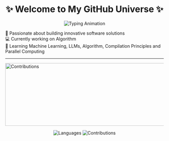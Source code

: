 <h1 align="center">✨ Welcome to My GitHub Universe ✨</h1>
 
 <p align="center">
   <img src="https://readme-typing-svg.demolab.com?font=Fira+Code&size=25&pause=1000&color=00FF00&center=true&vCenter=true&width=600&lines=Hi+there+👋;I'm+Jiehong Lin;A+passionate+developer+🚀" alt="Typing Animation" />

🚀 Passionate about building innovative software solutions  
💻 Currently working on Algorithm  
🌱 Learning Machine Learning, LLMs, Algorithm, Compilation Principles and Parallel Computing   
<!-- 📫 How to reach me: [Your Email or Social Media Links]  
🔗 Portfolio: [Link to Your Portfolio] -->

---

<!-- <div align="center">
  <img src="https://github-readme-stats.vercel.app/api?username=ljh6137&theme=light&show_icons=true" alt="Jiehong Lin's GitHub stats" style="width: 600px;" />
</div>


<div align="center">
  <img src="https://github-readme-stats.vercel.app/api/top-langs/?username=ljh6137&layout=compact&theme=default" alt="Language Stats" style="width: 500px; height: 200px;" /> -->
  <img src="https://github-readme-activity-graph.vercel.app/graph?username=ljh6137&theme=github-light&hide_border=true&area=true" alt="Contributions" style="width: 900px; height: 200px;" />
<!-- </div> -->

<!-- <div align="center">
  <img src="https://img.shields.io/badge/Languages-Python%20%7C%20JavaScript%20%7C%20Java-blue" alt="Languages" />
  <img src="https://img.shields.io/badge/Contributions-100%2B-green" alt="Contributions" />
</div> -->



<p align="center">
  <img src="https://img.shields.io/badge/Languages-Python%20%7C%20JavaScript%20%7C%20Java-blue" alt="Languages" />
  <img src="https://img.shields.io/badge/Contributions-100%2B-green" alt="Contributions" />
</p>

<!-- ---

## 📫 Let's Connect 
[![Email](https://img.shields.io/badge/Email-D14836?style=for-the-badge&logo=gmail&logoColor=white)](mailto:ljh44126@example.com)  
[![GitHub](https://img.shields.io/badge/GitHub-181717?style=for-the-badge&logo=github&logoColor=white)](https://github.com/ljh6137) -->


